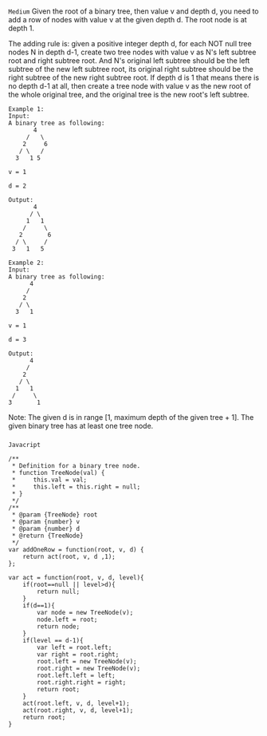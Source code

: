 ###
`Medium`
Given the root of a binary tree, then value v and depth d, you need to add a row of nodes with value v at the given depth d. The root node is at depth 1.

The adding rule is: given a positive integer depth d, for each NOT null tree nodes N in depth d-1, create two tree nodes with value v as N's left subtree root and right subtree root. And N's original left subtree should be the left subtree of the new left subtree root, its original right subtree should be the right subtree of the new right subtree root. If depth d is 1 that means there is no depth d-1 at all, then create a tree node with value v as the new root of the whole original tree, and the original tree is the new root's left subtree.
```
Example 1:
Input: 
A binary tree as following:
       4
     /   \
    2     6
   / \   / 
  3   1 5   

v = 1

d = 2

Output: 
       4
      / \
     1   1
    /     \
   2       6
  / \     / 
 3   1   5   
```
```
Example 2:
Input: 
A binary tree as following:
      4
     /   
    2    
   / \   
  3   1    

v = 1

d = 3

Output: 
      4
     /   
    2
   / \    
  1   1
 /     \  
3       1
```
Note:
The given d is in range [1, maximum depth of the given tree + 1].
The given binary tree has at least one tree node.

###
`Javacript`

```
/**
 * Definition for a binary tree node.
 * function TreeNode(val) {
 *     this.val = val;
 *     this.left = this.right = null;
 * }
 */
/**
 * @param {TreeNode} root
 * @param {number} v
 * @param {number} d
 * @return {TreeNode}
 */
var addOneRow = function(root, v, d) {
    return act(root, v, d ,1);
};

var act = function(root, v, d, level){
    if(root==null || level>d){
        return null;
    }
    if(d==1){
        var node = new TreeNode(v);
        node.left = root;
        return node;
    }
    if(level == d-1){
        var left = root.left;
        var right = root.right;
        root.left = new TreeNode(v);
        root.right = new TreeNode(v);
        root.left.left = left;
        root.right.right = right;
        return root;
    }
    act(root.left, v, d, level+1);
    act(root.right, v, d, level+1);
    return root;
}
```